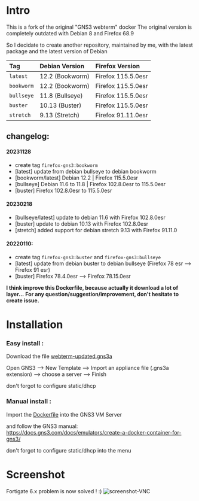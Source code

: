 # Intro
This is a fork of the original "GNS3 webterm" docker
The original version is completely outdated with Debian 8 and Firefox 68.9

So I decidate to create another repository, maintained by me,
with the latest package and the latest version of Debian

|      Tag       |  Debian Version  |   Firefox Version   |
| :---           | :---             | :---                |
| `latest`       | 12.2  (Bookworm) | Firefox  115.5.0esr |
| `bookworm`     | 12.2  (Bookworm) | Firefox  115.5.0esr |
| `bullseye`     | 11.8  (Bullseye) | Firefox  115.5.0esr |
| `buster`       | 10.13 (Buster)   | Firefox  115.5.0esr |
| `stretch`      | 9.13  (Stretch)  | Firefox  91.11.0esr |

## changelog:
#### 20231128
- create tag `firefox-gns3:bookworm`
- [latest] update from debian bullseye to debian bookworm
- [bookworm/latest] Debian 12.2 | Firefox 115.5.0esr
- [bullseye] Debian 11.6 to 11.8 | Firefox 102.8.0esr to 115.5.0esr
- [buster] Firefox 102.8.0esr to 115.5.0esr

#### 20230218
- [bullseye/latest] update to debian 11.6 with Firefox 102.8.0esr
- [buster] update to debian 10.13 with Firefox 102.8.0esr
- [stretch] added support for debian stretch 9.13 with Firefox 91.11.0

#### 20220110:
- create tag `firefox-gns3:buster` and `firefox-gns3:bullseye`
- [latest] update from debian buster to debian bullseye (Firefox 78 esr --> Firefox 91 esr)
- [buster] Firefox 78.4.0esr --> Firefox 78.15.0esr

__I think improve this Dockerfile, because actually it download a lot of layer...__
__For any question/suggestion/improvement, don't hesitate to create issue.__

# Installation
### Easy install :
Download the file [webterm-updated.gns3a](https://github.com/borrougagnou/Firefox-GNS3/releases/latest/download/webterm-updated.gns3a)

Open GNS3 --> New Template --> Import an appliance file (.gns3a extension) --> choose a server --> Finish

don't forgot to configure static/dhcp


### Manual install :
Import the [Dockerfile](https://github.com/borrougagnou/Firefox-GNS3/releases/latest/download/Dockerfile) into the GNS3 VM Server

and follow the GNS3 manual: https://docs.gns3.com/docs/emulators/create-a-docker-container-for-gns3/

don't forgot to configure static/dhcp into the menu


# Screenshot
Fortigate 6.x problem is now solved ! :) 
![screenshot-VNC](https://user-images.githubusercontent.com/10796546/97975437-6d0afa00-1dc9-11eb-8f5a-a17e3a315412.png)
